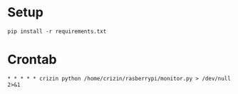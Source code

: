 # Setup

```shell
pip install -r requirements.txt
```

# Crontab
```
* * * * * crizin python /home/crizin/rasberrypi/monitor.py > /dev/null 2>&1
```
